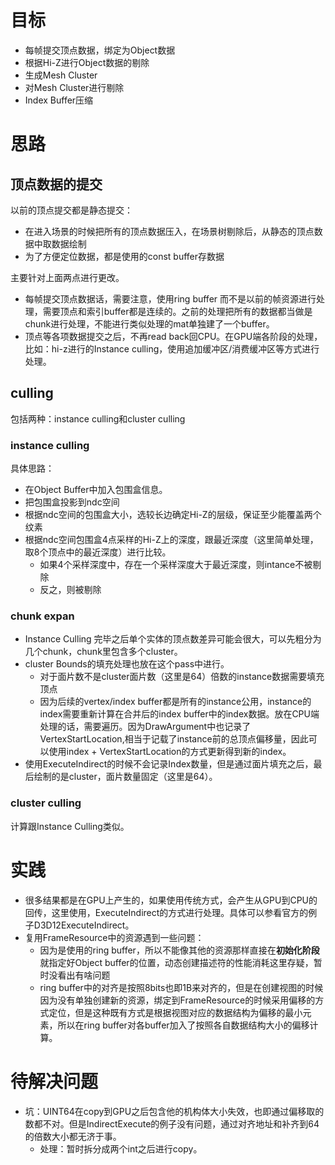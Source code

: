# 目标
- 每帧提交顶点数据，绑定为Object数据
- 根据Hi-Z进行Object数据的剔除
- 生成Mesh Cluster
- 对Mesh Cluster进行剔除
- Index Buffer压缩

# 思路
## 顶点数据的提交
以前的顶点提交都是静态提交：
- 在进入场景的时候把所有的顶点数据压入，在场景树剔除后，从静态的顶点数据中取数据绘制
- 为了方便定位数据，都是使用的const buffer存数据

主要针对上面两点进行更改。
- 每帧提交顶点数据话，需要注意，使用ring buffer 而不是以前的帧资源进行处理，需要顶点和索引buffer都是连续的。之前的处理把所有的数据都当做是chunk进行处理，不能进行类似处理的mat单独建了一个buffer。
- 顶点等各项数据提交之后，不再read back回CPU。在GPU端各阶段的处理，比如：hi-z进行的Instance culling，使用追加缓冲区/消费缓冲区等方式进行处理。

## culling
包括两种：instance culling和cluster culling

### instance culling
具体思路：
- 在Object Buffer中加入包围盒信息。
- 把包围盒投影到ndc空间
- 根据ndc空间的包围盒大小，选较长边确定Hi-Z的层级，保证至少能覆盖两个纹素
- 根据ndc空间包围盒4点采样的Hi-Z上的深度，跟最近深度（这里简单处理，取8个顶点中的最近深度）进行比较。
  - 如果4个采样深度中，存在一个采样深度大于最近深度，则intance不被剔除
  - 反之，则被剔除

### chunk expan
- Instance Culling 完毕之后单个实体的顶点数差异可能会很大，可以先粗分为几个chunk，chunk里包含多个cluster。
- cluster Bounds的填充处理也放在这个pass中进行。
  - 对于面片数不是cluster面片数（这里是64）倍数的instance数据需要填充顶点
  - 因为后续的vertex/index buffer都是所有的instance公用，instance的index需要重新计算在合并后的index buffer中的index数据。放在CPU端处理的话，需要遍历。因为DrawArgument中也记录了VertexStartLocation,相当于记载了instance前的总顶点偏移量，因此可以使用index + VertexStartLocation的方式更新得到新的index。
- 使用ExecuteIndirect的时候不会记录Index数量，但是通过面片填充之后，最后绘制的是cluster，面片数量固定（这里是64）。

### cluster culling
计算跟Instance Culling类似。

# 实践
- 很多结果都是在GPU上产生的，如果使用传统方式，会产生从GPU到CPU的回传，这里使用，ExecuteIndirect的方式进行处理。具体可以参看官方的例子D3D12ExecuteIndirect。
- 复用FrameResource中的资源遇到一些问题： 
  - 因为是使用的ring buffer，所以不能像其他的资源那样直接在**初始化阶段**就指定好Object buffer的位置，动态创建描述符的性能消耗这里存疑，暂时没看出有啥问题
  - ring buffer中的对齐是按照8bits也即1B来对齐的，但是在创建视图的时候因为没有单独创建新的资源，绑定到FrameResource的时候采用偏移的方式定位，但是这种既有方式是根据视图对应的数据结构为偏移的最小元素，所以在ring buffer对各buffer加入了按照各自数据结构大小的偏移计算。

# 待解决问题
- 坑：UINT64在copy到GPU之后包含他的机构体大小失效，也即通过偏移取的数都不对。但是IndirectExecute的例子没有问题，通过对齐地址和补齐到64的倍数大小都无济于事。
  - 处理：暂时拆分成两个int之后进行copy。
